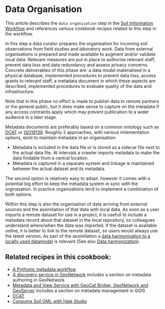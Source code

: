 # Data Organisation

This article describes the `data organisation` step in the [Soil Information Workflow](https://www.isric.org/index.php/utilise/community-practice) and references various cookbook recipes related to this step in the workflow.

In this step a data curator prepares the organisation for incoming soil observations from field studies and laboratory work. Data from external organisations is prepared and made available to augment and/or validate local data. Relevant measures are put in place to authorise relevant staff, prevent data loss and data redundancy and assess privacy concerns. Concrete deliverables of this phase are: a data model materialised in a physical database, implemented procedures to prevent data loss, access grants to relevant staff, a metadata document in which these aspects are described, implemented procedures to evaluate quality of the data and infrastructure. 

Note that in this phase no effort is made to publish data to remote partners or the general public, but it does make sense to capture on the metadata if any access contraints apply which may prevent publication to a wider audience in a later stage.

Metadata documents are preferably based on a common ontology such as [DCAT](tools/dcat.md) or [ISO19139](tools/iso19139.md). Roughly 2 approaches, with various imlementation options, exist to maintain metadata in an organisation:

- Metadata is included in the data file or is stored as a sidecar file next to the actual data file. At intervals a crawler imports metadata to make the data findable from a central location.
- Metadata is captured in a separate system and linkage is maintained between the actual dataset and its metadata.

The second option is relatively easy to adopt, however it comes with a potential big effort to keep the metadata system in sync with the orginasation. In practice organisations tend to implement a combination of both options. 

Within this step is also the organisation of data arriving from external sources and the assimilation of that data with local data.
As soon as a user imports a remote dataset for use in a project, it is usefull to include a metadata record about that dataset in the local repository, so colleagues understand where/when the data was imported. If the dataset is available online, it is better to link to the remote dataset, so users would always use the latest version. As part of the assimilation a [data harmonisation to a locally used datamodel](tools/hale-studio-consume-gml.md) is relevant (See also [Data harmonization](etl.md)).

## Related recipes in this cookbook:

- [A Pythonic metadata workflow](tools/pygeometa.md)
- [A discovery service in GeoNetwork](tools/geonetwork.md) includes a section on metadata authoring in GeoNetwork
- [Metadata and View Service with GeoCat Bridge, GeoNetwork and GeoServer](tools/bridge-geoserver-geonetwork.md) includes a section on metadata management in QGIS
- [DCAT](tools/dcat.md)
- [Consume Soil GML with Hale Studio](tools/hale-studio-consume-gml.md)
